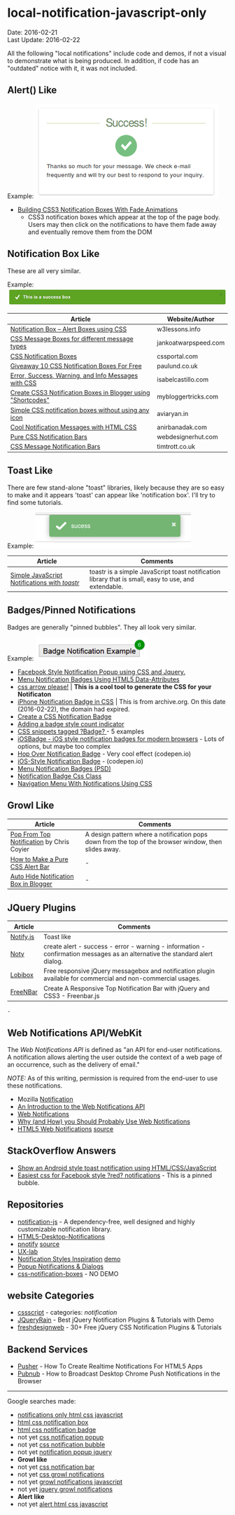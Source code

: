 # local-notification-javascript-only #
Date: 2016-02-21 <br>
Last Update: 2016-02-22

All the following "local notifications" include code and demos, if not a visual to demonstrate what is being produced. In addition, if code has an "outdated" notice with it, it was not included.

## Alert() Like ##

Example: ![alert box](images/alert-box.png)

- [Building CSS3 Notification Boxes With Fade Animations](http://designshack.net/articles/css/build-css3-notifications-with-fade-animations/)
    - CSS3 notification boxes which appear at the top of the page body. Users may then click on the notifications to have them fade away and eventually remove them from the DOM

## Notification Box Like ##
These are all very similar.

Example: ![notification box](images/notification-box.png)

 Article  | Website/Author
----------|----------------
[Notification Box &ndash; Alert Boxes using CSS](http://w3lessons.info/2013/01/11/notification-box-alert-boxes-using-css/)      | w3lessons.info
[CSS Message Boxes for different message types](http://www.jankoatwarpspeed.com/css-message-boxes-for-different-message-types/) | jankoatwarpspeed.com
[CSS Notification Boxes](http://www.cssportal.com/blog/css-notification-boxes/)                                                 | cssportal.com
[Giveaway 10 CSS Notification Boxes For Free](http://www.paulund.co.uk/giveaway-10-css-notification-boxes-for-free)             | paulund.co.uk
[Error, Success, Warning, and Info Messages with CSS](http://isabelcastillo.com/error-info-messages-css)                        | isabelcastillo.com
[Create CSS3 Notification Boxes in Blogger using "Shortcodes" ](http://www.mybloggertricks.com/2015/04/message-box-shortcodes-for-blogger.html) | mybloggertricks.com
[Simple CSS notification boxes without using any icon](http://aviaryan.in/blog/css-notification-bubble-box.html)                | aviaryan.in
[Cool Notification Messages with HTML CSS](http://www.anirbanadak.com/cool-notification-messages-html-css)                      | anirbanadak.com
[Pure CSS Notification Bars](http://webdesignerhut.com/pure-css-notification-bars/)                                             | webdesignerhut.com
[CSS Message Notification Bars](http://timtrott.co.uk/css-message-notification-bars/)                                           | timtrott.co.uk

## Toast Like ##
There are few stand-alone "toast" libraries, likely because they are so easy to make and it appears 'toast' can appear like 'notification box'. I'll try to find some tutorials.

Example: ![toast](images/toast.png)

 Article  | Comments
----------|----------
[Simple JavaScript Notifications with *toastr*](http://johnpapa.net/toastr100beta/) | toastr is a simple JavaScript toast notification library that is small, easy to use, and extendable.

## Badges/Pinned Notifications ##
Badges are generally "pinned bubbles". They all look very similar.

Example: ![pinned bubble](images/pinned-bubble.png)

- [Facebook Style Notification Popup using CSS and Jquery.](http://www.9lessons.info/2014/09/facebook-style-notification-popup-using.html)
- [Menu Notification Badges Using HTML5 Data-Attributes](http://webdesign.tutsplus.com/articles/menu-notification-badges-using-html5-data-attributes--webdesign-6273)
- [css arrow please!](http://www.cssarrowplease.com/) | **This is a cool tool to generate the CSS for your Notificaton**
- [iPhone Notification Badge in CSS](https://web.archive.org/web/20150913050106/http://blog.thinkingstiff.com/2012/01/21/iphone-notification-badge-in-css/) | This is from archive.org. On this date (2016-02-22), the domain had expired.
- [Create a CSS Notification Badge](http://www.cssportal.com/blog/create-css-notification-badge/)
- [Adding a badge style count indicator](http://rimblas.com/blog/2014/05/adding-a-badge-style-count-indicator/)
- [CSS snippets tagged ?Badge? ](http://www.cssflow.com/snippets/tag/badge) - 5 examples
- [iOSBadge - iOS style notification badges for modern browsers](http://kristerkari.github.io/iOSBadge/) - Lots of options, but maybe too complex
- [Hop Over Notification Badge](http://codepen.io/plfstr/pen/cgsGH?editors=1100) - Very cool effect (codepen.io)
- [iOS-Style Notification Badge](http://codepen.io/rnarian/pen/hszeo?editors=1100) - (codepen.io)
- [Menu Notification Badges (PSD)](http://www.premiumpixels.com/freebies/menu-notification-badges-psd/)
- [Notification Badge Css Class](http://www.tuto4free.com/2014/10/badge-class.html)
- [Navigation Menu With Notifications Using CSS](http://www.bloggermint.com/2012/09/navigation-menu-with-notifications-using-css/)

## Growl Like ##

 Article  | Comments
----------|----------
[Pop From Top Notification](https://css-tricks.com/pop-from-top-notification/) by Chris Coyier            | A design pattern where a notification pops down from the top of the browser window, then slides away.
[How to Make a Pure CSS Alert Bar](http://joshnh.com/weblog/how-to-make-an-alert-bar/)                    | -
[Auto Hide Notification Box in Blogger](http://www.stramaxon.com/2013/02/auto-hide-notification-box.html) | -

## JQuery Plugins ##

 Article  | Comments
----------|----------
[Notify.js](https://notifyjs.com/)           | Toast like
[Noty](http://ned.im/noty/#/about)           | create alert - success - error - warning - information - confirmation messages as an alternative the standard alert dialog.
[Lobibox](http://lobianijs.com/site/lobibox) | Free responsive jQuery messagebox and notification plugin available for commercial and non-commercial usages.
[FreeNBar](http://www.jqueryscript.net/other/Create-A-Responsive-Top-Notification-Bar-with-jQuery-CSS3-Freenbar-js.html) | Create A Responsive Top Notification Bar with jQuery and CSS3 - Freenbar.js
    - 

## Web Notifications API/WebKit ##

The *Web Notifications API* is defined as "an API for end-user notifications. A notification allows alerting the user outside the context of a web page of an occurrence, such as the delivery of email."

*NOTE:* As of this writing, permission is required from the end-user to use these notifications.

- Mozilla [Notification](https://developer.mozilla.org/en-US/docs/Web/API/notification)
- [An Introduction to the Web Notifications API](http://www.sitepoint.com/introduction-web-notifications-api/)
- [Web Notifications](http://www.thecssninja.com/html5/web-notifications)
- [Why (and How) you Should Probably Use Web Notifications](http://www.inserthtml.com/2013/10/notification-api/)
- [HTML5 Web Notifications](http://www.girliemac.com/html5-notifications-webOS-style/) [source](https://github.com/girliemac/html5-notifications-webOS-style)

## StackOverflow Answers ##

- [Show an Android style toast notification using HTML/CSS/JavaScript](http://stackoverflow.com/questions/17723164/show-an-android-style-toast-notification-using-html-css-javascript)
- [Easiest css for Facebook style ?red? notifications](http://stackoverflow.com/a/5748155/3255670) - This is a pinned bubble.
    
## Repositories ##
- [notification-js](https://www.npmjs.com/package/notification-js) - A dependency-free, well designed and highly customizable notification library.
- [HTML5-Desktop-Notifications](https://github.com/ttsvetko/HTML5-Desktop-Notifications)
- [pnotify](https://sciactive.com/pnotify/) [source](https://sciactive.github.io/pnotify/)
- [UX-lab](http://taitems.github.io/UX-Lab/index.html)
- [Notification Styles Inspiration](http://tympanus.net/codrops/2014/07/23/notification-styles-inspiration/) [demo](http://tympanus.net/Development/NotificationStyles/other-loadingcircle.html)
- [Popup Notifications & Dialogs](http://www.dcodes.net/2/docs/popup_notifications.html#)
- [css-notification-boxes](https://github.com/paulund/css-notification-boxes) - NO DEMO

## website Categories ##
- [cssscript](http://www.cssscript.com/categories/notification/) - categories: *notification*
- [JQueryRain](http://www.jqueryrain.com/demo/jquery-notification-plugin/) - Best jQuery Notification Plugins & Tutorials with Demo
- [freshdesignweb](https://www.freshdesignweb.com/jquery-css-notification/) - 30+ Free jQuery CSS Notification Plugins & Tutorials

## Backend Services ##
- [Pusher](https://pusher.com/tutorials/realtime-notifications) - How To Create Realtime Notifications For HTML5 Apps
- [Pubnub](https://www.pubnub.com/blog/2014-10-28-how-to-broadcast-desktop-chrome-push-notifications-in-the-browser/) - How to Broadcast Desktop Chrome Push Notifications in the Browser

----

Google searches made:
- [notifications only html css javascript](https://www.google.com/search?q=notifications+only+html+css+javascript)
- [html css notification box](https://www.google.com/search?q=html+css+notification+box)
- [html css notification badge](https://www.google.com/search?q=html+css+notification+badge)
- not yet [css notification popup](https://www.google.com/search?q=css+notification+popup)
- not yet [css notification bubble](https://www.google.com/search?q=css+notification+bubble)
- not yet [notification popup jquery](https://www.google.com/search?q=notification+popup+jquery)
- **Growl like**
- not yet [css notification bar](https://www.google.com/search?q=css+notification+bar)
- not yet [css growl notifications](https://www.google.com/search?q=css+growl+notifications)
- not yet [growl notifications javascript](https://www.google.com/search?q=growl+notifications+javascript)
- not yet [jquery growl notifications](https://www.google.com/search?q=jquery+growl+notifications)
- **Alert like**
- not yet [alert html css javascript](https://www.google.com/search?q=notifications+only+html+css+javascript)